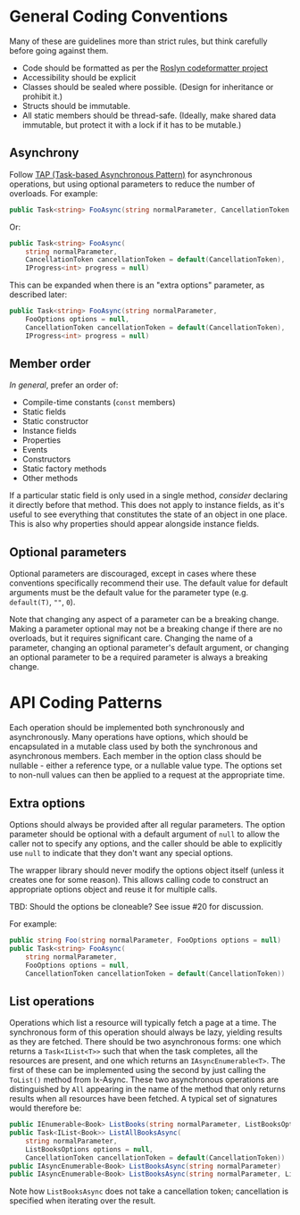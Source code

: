 General Coding Conventions
====

Many of these are guidelines more than strict rules, but think
carefully before going against them.

- Code should be formatted as per the [Roslyn codeformatter project](https://github.com/dotnet/codeformatter)
- Accessibility should be explicit
- Classes should be sealed where possible. (Design for inheritance
  or prohibit it.)
- Structs should be immutable.
- All static members should be thread-safe. (Ideally, make shared
  data immutable, but protect it with a lock if it has to be mutable.)

Asynchrony
---

Follow [TAP (Task-based Asynchronous
Pattern)](https://msdn.microsoft.com/en-us/library/hh873175(v=vs.110).aspx)
for asynchronous operations, but using optional parameters to reduce
the number of overloads. For example:

```csharp
public Task<string> FooAsync(string normalParameter, CancellationToken cancellationToken = default(CancellationToken))
```

Or:

```csharp
public Task<string> FooAsync(
    string normalParameter,
    CancellationToken cancellationToken = default(CancellationToken),
    IProgress<int> progress = null)
```

This can be expanded when there is an "extra options" parameter, as
described later:

```csharp
public Task<string> FooAsync(string normalParameter,
    FooOptions options = null,
    CancellationToken cancellationToken = default(CancellationToken),
    IProgress<int> progress = null)
```

Member order
---

*In general*, prefer an order of:

- Compile-time constants (`const` members)
- Static fields
- Static constructor
- Instance fields
- Properties
- Events
- Constructors
- Static factory methods
- Other methods

If a particular static field is only used in a single method,
*consider* declaring it directly before that method. This does not
apply to instance fields, as it's useful to see everything that
constitutes the state of an object in one place. This is also why
properties should appear alongside instance fields.

Optional parameters
---

Optional parameters are discouraged, except in cases where these
conventions specifically recommend their use. The default value for
default arguments must be the default value for the parameter type
(e.g. `default(T)`, `""`, `0`).

Note that changing any aspect of a parameter can be a breaking
change. Making a parameter optional may not be a breaking change if
there are no overloads, but it requires significant care. Changing
the name of a parameter, changing an optional parameter's default
argument, or changing an optional parameter to be a required parameter
is always a breaking change.

API Coding Patterns
====

Each operation should be implemented both synchronously and
asynchronously. Many operations have options, which should be
encapsulated in a mutable class used by both the synchronous and
asynchronous members. Each member in the option class should be
nullable - either a reference type, or a nullable value type. The
options set to non-null values can then be applied to a request at
the appropriate time.

Extra options
---

Options should always be provided after all regular parameters. The option
parameter should be optional with a default argument of `null` to allow
the caller not to specify any options, and the caller should be able to
explicitly use `null` to indicate that they don't want any special options.

The wrapper library should never modify the options object itself
(unless it creates one for some reason). This allows calling code to
construct an appropriate options object and reuse it for multiple
calls.

TBD: Should the options be cloneable? See issue #20 for discussion.

For example:

```csharp
public string Foo(string normalParameter, FooOptions options = null)
public Task<string> FooAsync(
    string normalParameter,
    FooOptions options = null,
    CancellationToken cancellationToken = default(CancellationToken))
```

List operations
---

Operations which list a resource will typically fetch a page at a
time. The synchronous form of this operation should always be lazy,
yielding results as they are fetched. There should be two
asynchronous forms: one which returns a `Task<IList<T>>` such that
when the task completes, all the resources are present, and one 
which returns an `IAsyncEnumerable<T>`. The first of these can be
implemented using the second by just calling the `ToList()` method
from Ix-Async. These two asynchronous operations are distinguished
by `All` appearing in the name of the method that only returns results
when all resources have been fetched. A typical set of signatures would therefore be:

```csharp
public IEnumerable<Book> ListBooks(string normalParameter, ListBooksOptions options = null)
public Task<IList<Book>> ListAllBooksAsync(
    string normalParameter,
    ListBooksOptions options = null,
    CancellationToken cancellationToken = default(CancellationToken))
public IAsyncEnumerable<Book> ListBooksAsync(string normalParameter)
public IAsyncEnumerable<Book> ListBooksAsync(string normalParameter, ListBooksOptions options = null)
```

Note how `ListBooksAsync` does not take a cancellation token;
cancellation is specified when iterating over the result.
